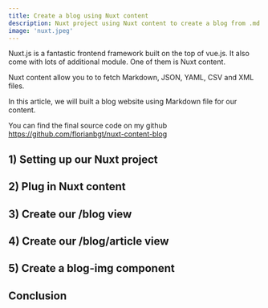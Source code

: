 ```yaml
---
title: Create a blog using Nuxt content
description: Nuxt project using Nuxt content to create a blog from .md files
image: 'nuxt.jpeg'
---
```


Nuxt.js is a fantastic frontend framework built on the top of vue.js. It also come with lots of additional module. One of them is Nuxt content.

Nuxt content allow you to to fetch Markdown, JSON, YAML, CSV and XML files.

In this article, we will built a blog website using Markdown file for our content.

You can find the final source code on my github https://github.com/florianbgt/nuxt-content-blog

## 1) Setting up our Nuxt project

## 2) Plug in Nuxt content

## 3) Create our /blog view

## 4) Create our /blog/article view

## 5) Create a blog-img component

## Conclusion